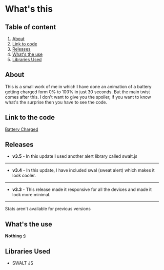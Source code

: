# What's this

## Table of content

1. [About](#about)
2. [Link to code](#link-to-code)
3. [Releases](#releases)
4. [What's the use](#whats-the-use)
5. [Libraries Used](#libraries-Used)

## About

This is a small work of me in which I have done an animation of a battery getting charged form 0% to 100% in just 30 seconds. But the main twist comes after this. I don't want to give you the spoiler, if you want to know what's the surprise then you have to see the code.

## Link to the code

[Battery Charged](https://krishagarwal2811.github.io/Battery-Charged/)

## Releases

- **v3.5** - In this update I used another alert library called swalt.js

---

- **v3.4** - In this update, I have included swal (sweat alert) which makes it look cooler.

---

- **v3.3** - This release made it responsive for all the devices and made it look more minimal.

---

Stats aren't available for previous versions

## What's the use

**Nothing :)**

## Libraries Used

- SWALT JS
